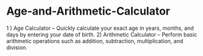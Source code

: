 # Age-and-Arithmetic-Calculator
1 ) Age Calculator – Quickly calculate your exact age in years, months, and days by entering your date of birth. 2)  Arithmetic Calculator – Perform basic arithmetic operations such as addition, subtraction, multiplication, and division.
